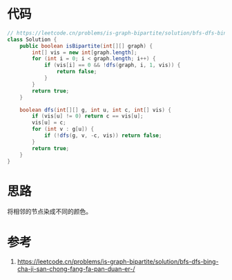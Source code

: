 # 代码

```java
// https://leetcode.cn/problems/is-graph-bipartite/solution/bfs-dfs-bing-cha-ji-san-chong-fang-fa-pan-duan-er-/
class Solution {
    public boolean isBipartite(int[][] graph) {
        int[] vis = new int[graph.length];
        for (int i = 0; i < graph.length; i++) {
            if (vis[i] == 0 && !dfs(graph, i, 1, vis)) {
                return false;
            }
        }
        return true;
    }

    boolean dfs(int[][] g, int u, int c, int[] vis) {
        if (vis[u] != 0) return c == vis[u];
        vis[u] = c;
        for (int v : g[u]) {
            if (!dfs(g, v, -c, vis)) return false;
        }
        return true;
    }
}
```

# 思路

将相邻的节点染成不同的颜色。

# 参考

1. https://leetcode.cn/problems/is-graph-bipartite/solution/bfs-dfs-bing-cha-ji-san-chong-fang-fa-pan-duan-er-/

